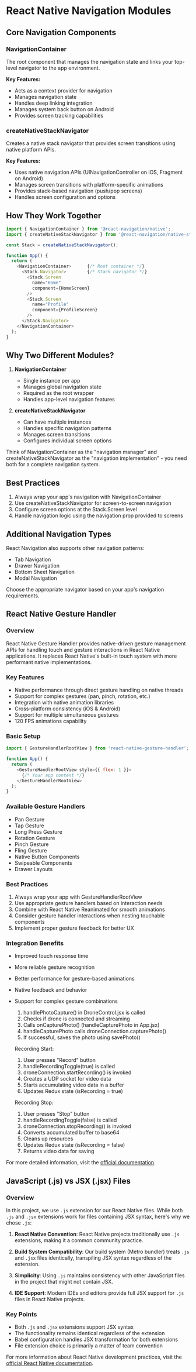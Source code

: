 # React Native Navigation Modules

## Core Navigation Components

### NavigationContainer
The root component that manages the navigation state and links your top-level navigator to the app environment.

**Key Features:**
- Acts as a context provider for navigation
- Manages navigation state
- Handles deep linking integration
- Manages system back button on Android
- Provides screen tracking capabilities

### createNativeStackNavigator
Creates a native stack navigator that provides screen transitions using native platform APIs.

**Key Features:**
- Uses native navigation APIs (UINavigationController on iOS, Fragment on Android)
- Manages screen transitions with platform-specific animations
- Provides stack-based navigation (push/pop screens)
- Handles screen configuration and options

## How They Work Together

```javascript
import { NavigationContainer } from '@react-navigation/native';
import { createNativeStackNavigator } from '@react-navigation/native-stack';

const Stack = createNativeStackNavigator();

function App() {
  return (
    <NavigationContainer>      {/* Root container */}
      <Stack.Navigator>        {/* Stack navigator */}
        <Stack.Screen 
          name="Home" 
          component={HomeScreen} 
        />
        <Stack.Screen 
          name="Profile" 
          component={ProfileScreen} 
        />
      </Stack.Navigator>
    </NavigationContainer>
  );
}
```

## Why Two Different Modules?

1. **NavigationContainer**
   - Single instance per app
   - Manages global navigation state
   - Required as the root wrapper
   - Handles app-level navigation features

2. **createNativeStackNavigator**
   - Can have multiple instances
   - Handles specific navigation patterns
   - Manages screen transitions
   - Configures individual screen options

Think of NavigationContainer as the "navigation manager" and createNativeStackNavigator as the "navigation implementation" - you need both for a complete navigation system.

## Best Practices

1. Always wrap your app's navigation with NavigationContainer
2. Use createNativeStackNavigator for screen-to-screen navigation
3. Configure screen options at the Stack.Screen level
4. Handle navigation logic using the navigation prop provided to screens

## Additional Navigation Types

React Navigation also supports other navigation patterns:
- Tab Navigation
- Drawer Navigation
- Bottom Sheet Navigation
- Modal Navigation

Choose the appropriate navigator based on your app's navigation requirements.

## React Native Gesture Handler

### Overview
React Native Gesture Handler provides native-driven gesture management APIs for handling touch and gesture interactions in React Native applications. It replaces React Native's built-in touch system with more performant native implementations.

### Key Features
- Native performance through direct gesture handling on native threads
- Support for complex gestures (pan, pinch, rotation, etc.)
- Integration with native animation libraries
- Cross-platform consistency (iOS & Android)
- Support for multiple simultaneous gestures
- 120 FPS animations capability

### Basic Setup
```javascript
import { GestureHandlerRootView } from 'react-native-gesture-handler';

function App() {
  return (
    <GestureHandlerRootView style={{ flex: 1 }}>
      {/* Your app content */}
    </GestureHandlerRootView>
  );
}
```
### Available Gesture Handlers
- Pan Gesture
- Tap Gesture
- Long Press Gesture
- Rotation Gesture
- Pinch Gesture
- Fling Gesture
- Native Button Components
- Swipeable Components
- Drawer Layouts

### Best Practices
1. Always wrap your app with GestureHandlerRootView
2. Use appropriate gesture handlers based on interaction needs
3. Combine with React Native Reanimated for smooth animations
4. Consider gesture handler interactions when nesting touchable components
5. Implement proper gesture feedback for better UX

### Integration Benefits
- Improved touch response time
- More reliable gesture recognition
- Better performance for gesture-based animations
- Native feedback and behavior
- Support for complex gesture combinations


    1. handlePhotoCapture() in DroneControl.jsx is called
     2. Checks if drone is connected and streaming
     3. Calls onCapturePhoto() (handleCapturePhoto in App.jsx)
     4. handleCapturePhoto calls droneConnection.capturePhoto()
     5. If successful, saves the photo using savePhoto()

   Recording Start:
   1. User presses "Record" button
   2. handleRecordingToggle(true) is called
   3. droneConnection.startRecording() is invoked
   4. Creates a UDP socket for video data
   5. Starts accumulating video data in a buffer
   6. Updates Redux state (isRecording = true)

   Recording Stop:
   1. User presses "Stop" button
   2. handleRecordingToggle(false) is called
   3. droneConnection.stopRecording() is invoked
   4. Converts accumulated buffer to base64
   5. Cleans up resources
   6. Updates Redux state (isRecording = false)
   7. Returns video data for saving

For more detailed information, visit the [official documentation](https://docs.swmansion.com/react-native-gesture-handler/docs/).

## JavaScript (.js) vs JSX (.jsx) Files

### Overview
In this project, we use `.js` extension for our React Native files. While both `.js` and `.jsx` extensions work for files containing JSX syntax, here's why we chose `.js`:

1. **React Native Convention**: React Native projects traditionally use `.js` extensions, making it a common community practice.

2. **Build System Compatibility**: Our build system (Metro bundler) treats `.js` and `.jsx` files identically, transpiling JSX syntax regardless of the extension.

3. **Simplicity**: Using `.js` maintains consistency with other JavaScript files in the project that might not contain JSX.

4. **IDE Support**: Modern IDEs and editors provide full JSX support for `.js` files in React Native projects.

### Key Points
- Both `.js` and `.jsx` extensions support JSX syntax
- The functionality remains identical regardless of the extension
- Babel configuration handles JSX transformation for both extensions
- File extension choice is primarily a matter of team convention

For more information about React Native development practices, visit the [official React Native documentation](https://reactnative.dev/docs).

